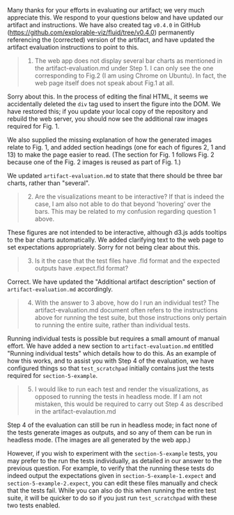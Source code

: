 Many thanks for your efforts in evaluating our artifact; we very much appreciate this. We respond to your questions below and have updated our artifact and instructions. We have also created tag `v0.4.0` in GitHub (https://github.com/explorable-viz/fluid/tree/v0.4.0) permanently referencing the (corrected) version of the artifact, and have updated the artifact evaluation instructions to point to this.

> 1. The web app does not display several bar charts as mentioned in the artifact-evaluation.md under Step 1. I can only see the one corresponding to Fig.2 (I am using Chrome on Ubuntu). In fact, the web page itself does not speak about Fig.1 at all.

Sorry about this. In the process of editing the final HTML, it seems we accidentally deleted the `div` tag used to insert the figure into the DOM. We have restored this; if you update your local copy of the repository and rebuild the web server, you should now see the additional raw images required for Fig. 1.

We also supplied the missing explanation of how the generated images relate to Fig. 1, and added section headings (one for each of figures 2, 1 and 13) to make the page easier to read. (The section for Fig. 1 follows Fig. 2 because one of the Fig. 2 images is reused as part of Fig. 1.)

We updated `artifact-evaluation.md` to state that there should be three bar charts, rather than "several".

> 2. Are the visualizations meant to be interactive? If that is indeed the case, I am also not able to do that beyond 'hovering' over the bars. This may be related to my confusion regarding question 1 above.

These figures are not intended to be interactive, although d3.js adds tooltips to the bar charts automatically. We added clarifying text to the web page to set expectations appropriately. Sorry for not being clear about this.

> 3. Is it the case that the test files have .fld format and the expected outputs have .expect.fld format?

Correct. We have updated the "Additional artifact description" section of `artifact-evaluation.md` accordingly.

> 4. With the answer to 3 above, how do I run an individual test? The artifact-evaluation.md document often refers to the instructions above for running the test suite, but those instructions only pertain to running the entire suite, rather than individual tests.

Running individual tests is possible but requires a small amount of manual effort. We have added a new section to `artifact-evaluation.md` entitled "Running individual tests" which details how to do this. As an example of how this works, and to assist you with Step 4 of the evaluation, we have configured things so that `test_scratchpad` initially contains just the tests required for `section-5-example`.

> 5. I would like to run each test and render the visualizations, as opposed to running the tests in headless mode. If I am not mistaken, this would be required to carry out Step 4 as described in the artifact-evalaution.md

Step 4 of the evaluation can still be run in headless mode; in fact none of the tests generate images as outputs, and so any of them can be run in headless mode. (The images are all generated by the web app.)

However, if you wish to experiment with the `section-5-example` tests, you may prefer to the run the tests individually, as detailed in our answer to the previous question. For example, to verify that the running these tests do indeed output the expectations given in `section-5-example-1.expect` and `section-5-example-2.expect`, you can edit these files manually and check that the tests fail. While you can also do this when running the entire test suite, it will be quicker to do so if you just run `test_scratchpad` with these two tests enabled.
